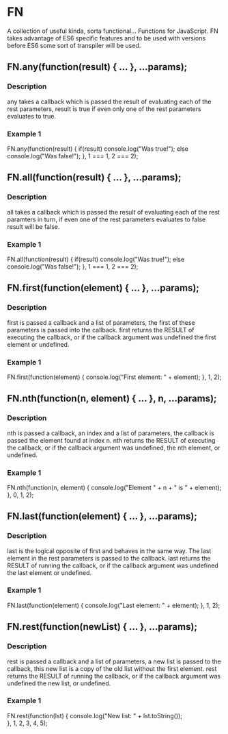 # FN
A collection of useful kinda, sorta functional... Functions for JavaScript.
FN takes advantage of ES6 specific features and to be used with versions
before ES6 some sort of transpiler will be used.

## FN.any(function(result) { ... }, ...params);

### Description
any takes a callback which is passed the result of evaluating each of the rest parameters, result is true
if even only one of the rest parameters evaluates to true.

### Example 1
FN.any(function(result) {
  if(result) console.log("Was true!"); 
  else console.log("Was false!");
}, 1 === 1, 2 === 2);

## FN.all(function(result) { ... }, ...params);


### Description
all takes a callback which is passed the result of evaluating each of the rest paramters in turn,
if even one of the rest parameters evaluates to false result will be false.

### Example 1
FN.all(function(result) {
  if(result) console.log("Was true!"); 
  else console.log("Was false!");
}, 1 === 1, 2 === 2);

## FN.first(function(element) { ... }, ...params);

### Description
first is passed a callback and a list of parameters, the first of these parameters is passed into the callback.
first returns the RESULT of executing the callback, or if the callback argument was undefined the first element or undefined.

### Example 1
FN.first(function(element) {
  console.log("First element: " + element);
}, 1, 2);


## FN.nth(function(n, element) { ... }, n, ...params);

### Description
nth is passed a callback, an index and a list of parameters, the callback is passed the element found at index n.
nth returns the RESULT of executing the callback, or if the callback argument was undefined, the nth element, or undefined.

### Example 1
FN.nth(function(n, element) {
  console.log("Element " + n + " is " + element);
}, 0, 1, 2);

## FN.last(function(element) { ... }, ...params);

### Description
last is the logical opposite of first and behaves in the same way. The last element in the rest parameters is passed
to the callback.
last returns the RESULT of running the callback, or if the callback argument was undefined the last element or undefined.

### Example 1
FN.last(function(element) {
  console.log("Last element: " + element);
}, 1, 2);

## FN.rest(function(newList) { ... }, ...params);

### Description
rest is passed a callback and a list of parameters, a new list is passed to the callback, this new list is
a copy of the old list without the first element.
rest returns the RESULT of running the callback, or if the callback argument was undefined the new list, or undefined.

### Example 1
FN.rest(function(lst) {
  console.log("New list: " + lst.toString());  
}, 1, 2, 3, 4, 5);
